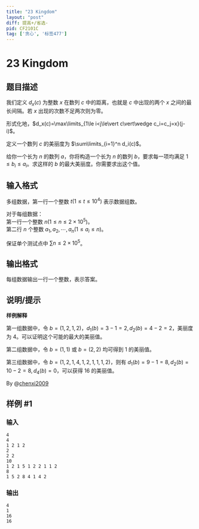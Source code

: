 ```yaml
---
title: "23 Kingdom"
layout: "post"
diff: 提高+/省选-
pid: CF2101C
tag: ['贪心', '标签477']
---
```


# 23 Kingdom

## 题目描述

我们定义 $d_x(c)$ 为整数 $x$ 在数列 $c$ 中的距离，也就是 $c$ 中出现的两个 $x$ 之间的最长间隔。若 $x$ 出现的次数不足两次则为零。

形式化地，$d_x(c)=\max\limits_{1\le i<j\le\vert c\vert\wedge c_i=c_j=x}(j-i)$。

定义一个数列 $c$ 的美丽度为 $\sum\limits_{i=1}^n d_i(c)$。

给你一个长为 $n$ 的数列 $a$，你将构造一个长为 $n$ 的数列 $b$，要求每一项均满足 $1\le b_i\le a_i$。求这样的 $b$ 的最大美丽度。你需要求出这个值。

## 输入格式

多组数据，第一行一个整数 $t(1\le t\le 10^4)$ 表示数据组数。

对于每组数据：\
第一行一个整数 $n(1\le n\le 2\times 10^5)$。\
第二行 $n$ 个整数 $a_1,a_2,\cdots,a_n(1\le a_i\le n)$。

保证单个测试点中 $\sum n\le 2\times 10^5$。

## 输出格式

每组数据输出一行一个整数，表示答案。

## 说明/提示

**样例解释**

第一组数据中，令 $b=(1,2,1,2)$，$d_1(b)=3-1=2,d_2(b)=4-2=2$，美丽度为 $4$。可以证明这个可能的最大的美丽值。

第二组数据中，令 $b=(1,1)$ 或 $b=(2,2)$ 均可得到 $1$ 的美丽值。

第三组数据中，令 $b=(1,2,1,4,1,2,1,1,1,2)$，则有 $d_1(b)=9-1=8,d_2(b)=10-2=8,d_4(b)=0$，可以获得 $16$ 的美丽值。

By @[chenxi2009](/user/1020063)

## 样例 #1

### 输入

```
4
4
1 2 1 2
2
2 2
10
1 2 1 5 1 2 2 1 1 2
8
1 5 2 8 4 1 4 2
```

### 输出

```
4
1
16
16
```

